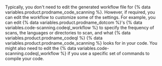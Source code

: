 Typically, you don't need to edit the generated workflow file for {% data variables.product.prodname_code_scanning %}. However, if required, you can edit the workflow to customize some of the settings. For example, you can edit {% data variables.product.prodname_dotcom %}'s {% data variables.code-scanning.codeql_workflow %} to specify the frequency of scans, the languages or directories to scan, and what {% data variables.product.prodname_codeql %} {% data variables.product.prodname_code_scanning %} looks for in your code. You might also need to edit the {% data variables.code-scanning.codeql_workflow %} if you use a specific set of commands to compile your code.
